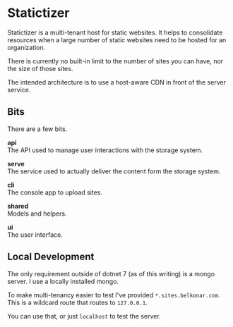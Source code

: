 # Statictizer

Statictizer is a multi-tenant host for static websites. It helps to consolidate resources when
a large number of static websites need to be  hosted for an organization.

There is currently no built-in limit to the number of sites you can have, nor the size of those sites.

The intended architecture is to use a host-aware CDN in front of the server service.

## Bits

There are a few bits.

**api**  
The API used to manage user interactions with the storage system.

**serve**  
The service used to actually deliver the content form the storage system.

**cli**  
The console app to upload sites.

**shared**  
Models and helpers.

**ui**  
The user interface.

## Local Development

The only requirement outside of dotnet 7 (as of this writing) is a mongo server. I use a locally installed mongo.

To make multi-tenancy easier to test I've provided `*.sites.belkonar.com`. This is a wildcard route that routes
to `127.0.0.1`.

You can use that, or just `localhost` to test the server.
